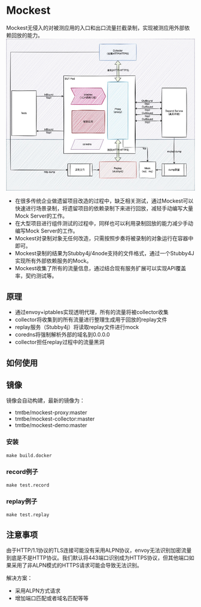 # Mockest
Mockest无侵入的对被测应用的入口和出口流量拦截录制，实现被测应用外部依赖回放的能力。
![](docs/mockest.jpg)
* 在很多传统企业做遗留项目改造的过程中，缺乏相关测试，通过Mockest可以快速进行场景录制，将遗留项目的依赖录制下来进行回放，减轻手动编写大量Mock Server的工作。
* 在大型项目进行组件测试的过程中，同样也可以利用录制回放的能力减少手动编写Mock Server的工作。
* Mockest对录制对象无任何改造，只需按照步奏将被录制的对象运行在容器中即可。
* Mockest录制的结果为Stubby4j/4node支持的文件格式，通过一个Stubby4J实现所有外部依赖服务的Mock。
* Mockest收集了所有的流量信息，通过结合现有服务扩展可以实现API覆盖率，契约测试等。

## 原理
* 通过envoy+iptables实现透明代理，所有的流量将被collector收集
* collector将收集到的所有流量进行整理生成用于回放的replay文件
* replay服务（Stubby4j）将读取replay文件进行mock
* coredns将强制解析外部的域名到0.0.0.0
* collector担任replay过程中的流量黑洞

## 如何使用
## 镜像
镜像会自动构建，最新的镜像为：
* tmtbe/mockest-proxy:master
* tmtbe/mockest-collector:master
* tmtbe/mockest-demo:master
### 安装
```shell
make build.docker
```
### record例子
```shell
make test.record
```
### replay例子
```shell
make test.replay
```

## 注意事项
由于HTTP/1.1协议的TLS连接可能没有采用ALPN协议，envoy无法识别加密流量到底是不是HTTP协议。我们默认将443端口识别成为HTTPS协议，但其他端口如果采用了非ALPN模式的HTTPS请求可能会导致无法识别。

解决方案：
* 采用ALPN方式请求
* 增加端口匹配或者域名匹配等等
